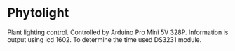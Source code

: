 # Phytolight
Plant lighting control.
Controlled by Arduino Pro Mini 5V 328P. Information is output using lcd 1602.
To determine the time used DS3231 module.

